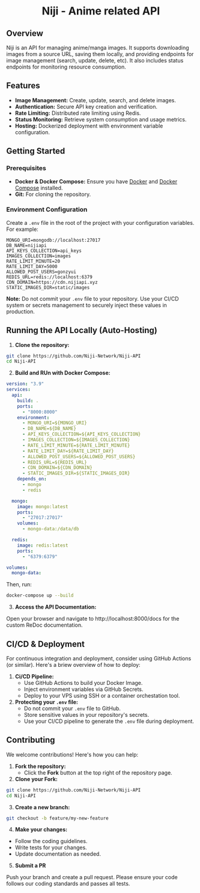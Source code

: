 <div align="center">
    <h1>Niji - Anime related API</h1>
</div>

## Overview

Niji is an API for managing anime/manga images. It supports downloading images from a source URL, saving them locally, and providing endpoints for image management (search, update, delete, etc). It also includes status endpoints for monitoring resource consumption.

## Features

- **Image Management:** Create, update, search, and delete images.
- **Authentication:** Secure API key creation and verification.
- **Rate Limiting:** Distributed rate limiting using Redis.
- **Status Monitoring:** Retrieve system consumption and usage metrics.
- **Hosting:** Dockerized deployment with environment variable configuration.

## Getting Started

### Prerequisites

- **Docker & Docker Compose:** Ensure you have [Docker](https://docs.docker.com/get-docker/) and [Docker Compose](https://docs.docker.com/compose/install/) installed.
- **Git:** For cloning the repository.

### Environment Configuration

Create a `.env` file in the root of the project with your configuration variables. For example:

```dotenv
MONGO_URI=mongodb://localhost:27017
DB_NAME=nijiapi
API_KEYS_COLLECTION=api_keys
IMAGES_COLLECTION=images
RATE_LIMIT_MINUTE=20
RATE_LIMIT_DAY=5000
ALLOWED_POST_USERS=gonzyui
REDIS_URL=redis://localhost:6379
CDN_DOMAIN=https://cdn.nijiapi.xyz
STATIC_IMAGES_DIR=static/images
```
**Note:** Do not commit your `.env` file to your repository. Use your CI/CD system or secrets management to securely inject these values in production.

## Running the API Locally (Auto-Hosting)
1. **Clone the repository:**
```bash
git clone https://github.com/Niji-Network/Niji-API
cd Niji-API
```
2. **Build and RUn with Docker Compose:**
```yaml
version: "3.9"
services:
  api:
    build: .
    ports:
      - "8000:8000"
    environment:
      - MONGO_URI=${MONGO_URI}
      - DB_NAME=${DB_NAME}
      - API_KEYS_COLLECTION=${API_KEYS_COLLECTION}
      - IMAGES_COLLECTION=${IMAGES_COLLECTION}
      - RATE_LIMIT_MINUTE=${RATE_LIMIT_MINUTE}
      - RATE_LIMIT_DAY=${RATE_LIMIT_DAY}
      - ALLOWED_POST_USERS=${ALLOWED_POST_USERS}
      - REDIS_URL=${REDIS_URL}
      - CDN_DOMAIN=${CDN_DOMAIN}
      - STATIC_IMAGES_DIR=${STATIC_IMAGES_DIR}
    depends_on:
      - mongo
      - redis

  mongo:
    image: mongo:latest
    ports:
      - "27017:27017"
    volumes:
      - mongo-data:/data/db

  redis:
    image: redis:latest
    ports:
      - "6379:6379"

volumes:
  mongo-data:
```
Then, run:
```bash
docker-compose up --build
```
3. **Access the API Documentation:**

Open your browser and navigate to http://localhost:8000/docs for the custom ReDoc documentation.

## CI/CD & Deployment

For continuous integration and deployment, consider using GitHub Actions (or similar). Here's a briew overview of how to deploy:
1. **Ci/CD Pipeline:**
    - Use GitHub Actions to build your Docker Image.
    - Inject environment variables via GitHub Secrets.
    - Deploy to your VPS using SSH or a container orchestation tool.
2. **Protecting your `.env` file:**
    - Do not commit your `.env` file to GitHub.
    - Store sensitive values in your repository's secrets.
    - Use your CI/CD pipeline to generate the `.env` file during deployment.

## Contributing

We welcome contributions! Here's how you can help:
1. **Fork the repository:**
    - Click the **Fork** button at the top right of the repository page.
2. **Clone your Fork:**
```bash
git clone https://github.com/Niji-Network/Niji-API
cd Niji-API
```
3. **Create a new branch:**
```bash
git checkout -b feature/my-new-feature
```
4. **Make your changes:**
- Follow the coding guidelines.
- Write tests for your changes.
- Update documentation as needed.
5. **Submit a PR**

Push your branch and create a pull request. Please ensure your code follows our coding standards and passes all tests.
